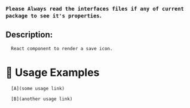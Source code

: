 ### `Please Always read the interfaces files if any of current package to see it's properties`.

## Description:

```sh
  React component to render a save icon.
```

# 🔨 Usage Examples

```typescript
  [A](some usage link)

  [B](another usage link)
```
